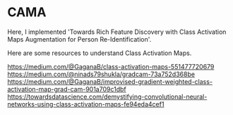 # CAMA
Here, I implemented 'Towards Rich Feature Discovery with Class Activation Maps Augmentation for Person Re-Identification'. 

Here are some resources to understand Class Activation Maps.

https://medium.com/@GaganaB/class-activation-maps-551477720679
https://medium.com/@ninads79shukla/gradcam-73a752d368be
https://medium.com/@GaganaB/improvised-gradient-weighted-class-activation-map-grad-cam-901a709c1dbf
https://towardsdatascience.com/demystifying-convolutional-neural-networks-using-class-activation-maps-fe94eda4cef1

